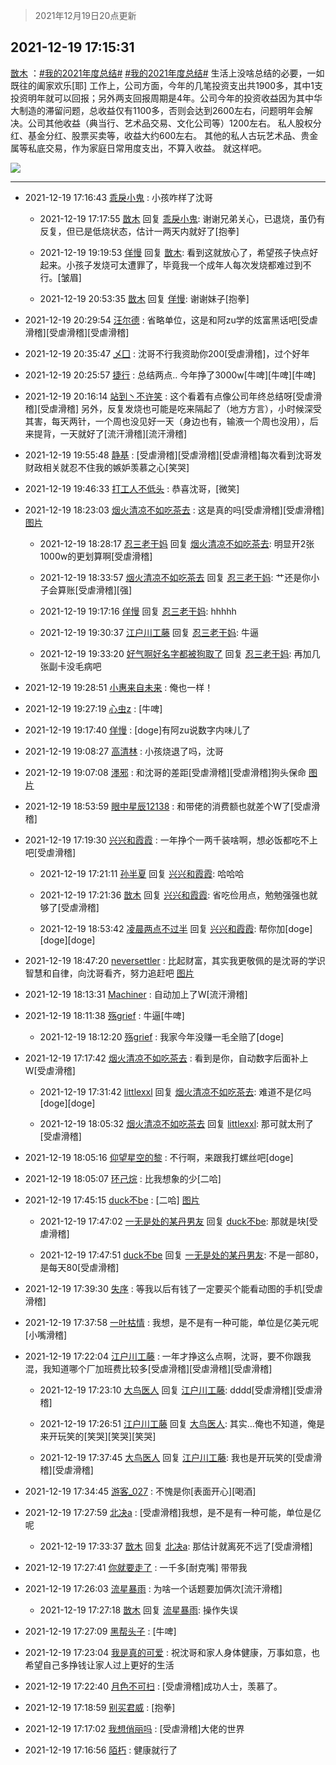 > 2021年12月19日20点更新
<link rel="stylesheet" href="https://cdn.jsdelivr.net/gh/taotie6/sampleJSON@main/css/photo_show.css">
<meta name="referrer" content="no-referrer" />


 ## 2021-12-19 17:15:31 

 [㪚木](https://www.coolapk.com/feed/32231803?shareKey=ZmQ2Yzk5N2QxOTI4NjFiZjAzNDY~) ：<a class="feed-link-tag" href="/t/我的2021年度总结?type=0">#我的2021年度总结#</a> <a class="feed-link-tag" href="/t/我的2021年度总结?type=0">#我的2021年度总结#</a>
生活上没啥总结的必要，一如既往的阖家欢乐[耶]
工作上，公司方面，今年的几笔投资支出共1900多，其中1支投资明年就可以回报；另外两支回报周期是4年。公司今年的投资收益因为其中华大制造的滞留问题，总收益仅有1100多<!--break-->，否则会达到2600左右，问题明年会解决。公司其他收益（典当行、艺术品交易、文化公司等）1200左右。
私人股权分红、基金分红、股票买卖等，收益大约600左右。
其他的私人古玩艺术品、贵金属等私底交易，作为家庭日常用度支出，不算入收益。
就这样吧。 

<div class="album">
<img class="img-item" src="http://image.coolapk.com/feed/2021/1219/17/1081091_25ccac58_5186_1335_830@500x281.jpeg" />
</div>

 ------- 

- 2021-12-19 17:16:43 [乖戾小鬼](uid=3038000) : 小孩咋样了沈哥 

    - 2021-12-19 17:17:55 [㪚木](uid=1081091) 回复 [乖戾小鬼](uid=3038000): 谢谢兄弟关心，已退烧，虽仍有反复，但已是低烧状态，估计一两天内就好了[抱拳] 

    - 2021-12-19 19:19:53 [佯慢](uid=888105) 回复 [㪚木](uid=1081091): 看到这就放心了，希望孩子快点好起来。小孩子发烧可太遭罪了，毕竟我一个成年人每次发烧都难过到不行。[皱眉] 

    - 2021-12-19 20:53:35 [㪚木](uid=1081091) 回复 [佯慢](uid=888105): 谢谢妹子[抱拳] 

- 2021-12-19 20:29:54 [汪尔德](uid=1595236) : 省略单位，这是和阿zu学的炫富黑话吧[受虐滑稽][受虐滑稽][受虐滑稽] 

- 2021-12-19 20:35:47 [乄囗](uid=759206) : 沈哥不行我资助你200[受虐滑稽]，过个好年 

- 2021-12-19 20:25:57 [捷行](uid=1629443) : 总结两点..
今年挣了3000w[牛啤][牛啤][牛啤] 

- 2021-12-19 20:16:14 [站到丶不许笑](uid=1165627) : 这个看着有点像公司年终总结呀[受虐滑稽][受虐滑稽]
另外，反复发烧也可能是吃来隔起了（地方方言），小时候深受其害，每天两针，一个周也没见好一天（身边也有，输液一个周也没用），后来提背，一天就好了[流汗滑稽][流汗滑稽] 

- 2021-12-19 19:55:48 [静基](uid=1353091) : [受虐滑稽][受虐滑稽][受虐滑稽]每次看到沈哥发财政相关就忍不住我的嫉妒羡慕之心[笑哭] 

- 2021-12-19 19:46:33 [打工人不低头](uid=1398190) : 恭喜沈哥，[微笑] 

- 2021-12-19 18:23:03 [烟火清凉不如吃茶去](uid=4279524) : 这是真的吗[受虐滑稽][受虐滑稽] [图片](http://image.coolapk.com/feed/2021/1219/18/4279524_53eb972c_9382_2006_161@1170x2532.jpeg)

    - 2021-12-19 18:28:17 [忍三老干妈](uid=2094194) 回复 [烟火清凉不如吃茶去](uid=4279524): 明显开2张1000w的更划算啊[受虐滑稽] 

    - 2021-12-19 18:33:57 [烟火清凉不如吃茶去](uid=4279524) 回复 [忍三老干妈](uid=2094194): 艹还是你小子会算账[受虐滑稽][强] 

    - 2021-12-19 19:17:16 [佯慢](uid=888105) 回复 [忍三老干妈](uid=2094194): hhhhh 

    - 2021-12-19 19:30:37 [江户川工藤](uid=708569) 回复 [忍三老干妈](uid=2094194): 牛逼 

    - 2021-12-19 19:33:20 [好气啊好名字都被狗取了](uid=1229616) 回复 [忍三老干妈](uid=2094194): 再加几张副卡没毛病吧 

- 2021-12-19 19:28:51 [小惠来自未来](uid=847097) : 俺也一样！ 

- 2021-12-19 19:27:19 [心虫z](uid=151532) : [牛啤] 

- 2021-12-19 19:17:40 [佯慢](uid=888105) : [doge]有阿zu说数字内味儿了 

- 2021-12-19 19:08:27 [高清林](uid=8114305) : 小孩烧退了吗，沈哥 

- 2021-12-19 19:07:08 [濹邪](uid=1210426) : 和沈哥的差距[受虐滑稽][受虐滑稽]狗头保命 [图片](http://image.coolapk.com/feed/2021/1219/19/1210426_bdec80a2_2027_1932_984@1080x1295.jpeg)

- 2021-12-19 18:53:59 [眼中星辰12138](uid=3377765) : 和带佬的消费额也就差个W了[受虐滑稽] 

- 2021-12-19 17:19:30 [兴兴和霞霞](uid=2029334) : 一年挣个一两千装啥啊，想必饭都吃不上吧[受虐滑稽] 

    - 2021-12-19 17:21:11 [孙半夏](uid=1851173) 回复 [兴兴和霞霞](uid=2029334): 哈哈哈 

    - 2021-12-19 17:21:36 [㪚木](uid=1081091) 回复 [兴兴和霞霞](uid=2029334): 省吃俭用点，勉勉强强也就够了[受虐滑稽] 

    - 2021-12-19 18:53:42 [凌晨两点不过半](uid=2359754) 回复 [兴兴和霞霞](uid=2029334): 帮你加[doge][doge][doge] 

- 2021-12-19 18:47:20 [neversettler](uid=2041313) : 比起财富，其实我更敬佩的是沈哥的学识智慧和自律，向沈哥看齐，努力追赶吧 [图片](http://image.coolapk.com/feed/2021/1219/18/2041313_cb1872ce_0839_8991_538@1920x1075.jpeg)

- 2021-12-19 18:13:31 [Machiner](uid=3114536) : 自动加上了W[流汗滑稽] 

- 2021-12-19 18:11:38 [殇grief](uid=4392516) : 牛逼[牛啤] 

    - 2021-12-19 18:12:20 [殇grief](uid=4392516) : 我家今年没赚一毛全赔了[doge] 

- 2021-12-19 17:17:42 [烟火清凉不如吃茶去](uid=4279524) : 看到是你，自动数字后面补上W[受虐滑稽] 

    - 2021-12-19 17:31:42 [littlexxl](uid=3375580) 回复 [烟火清凉不如吃茶去](uid=4279524): 难道不是亿吗[doge][doge] 

    - 2021-12-19 18:05:32 [烟火清凉不如吃茶去](uid=4279524) 回复 [littlexxl](uid=3375580): 那可就太刑了[受虐滑稽] 

- 2021-12-19 18:05:16 [仰望星空的黎](uid=1961388) : 不行啊，来跟我打螺丝吧[doge] 

- 2021-12-19 18:05:07 [环己烷](uid=181632) : 比我想象的少[二哈] 

- 2021-12-19 17:45:15 [duck不be](uid=743986) : [二哈] [图片](http://image.coolapk.com/feed/2021/1219/17/743986_d1fe4ead_7114_1021_505@3040x1440.jpeg)

    - 2021-12-19 17:47:02 [一无是处的某丹男友](uid=3108368) 回复 [duck不be](uid=743986): 那就是块[受虐滑稽] 

    - 2021-12-19 17:47:51 [duck不be](uid=743986) 回复 [一无是处的某丹男友](uid=3108368): 不是一部80，是每天80[受虐滑稽] 

- 2021-12-19 17:39:30 [失序](uid=1009107) : 等我以后有钱了一定要买个能看动图的手机[受虐滑稽] 

- 2021-12-19 17:37:58 [一叶枯情](uid=3936306) : 我想，是不是有一种可能，单位是亿美元呢[小嘴滑稽] 

- 2021-12-19 17:22:04 [江户川工藤](uid=708569) : 一年才挣这么点啊，沈哥，要不你跟我混，我知道哪个厂加班费比较多[受虐滑稽][受虐滑稽][受虐滑稽] 

    - 2021-12-19 17:23:10 [大鸟医人](uid=1511304) 回复 [江户川工藤](uid=708569): dddd[受虐滑稽][受虐滑稽] 

    - 2021-12-19 17:26:51 [江户川工藤](uid=708569) 回复 [大鸟医人](uid=1511304): 其实…俺也不知道，俺是来开玩笑的[笑哭][笑哭][笑哭] 

    - 2021-12-19 17:37:45 [大鸟医人](uid=1511304) 回复 [江户川工藤](uid=708569): 我也是开玩笑的[受虐滑稽][受虐滑稽] 

- 2021-12-19 17:34:45 [游客_027](uid=14674870) : 不愧是你[表面开心][喝酒] 

- 2021-12-19 17:27:59 [北决a](uid=1918537) : [受虐滑稽]我想，是不是有一种可能，单位是亿呢 

    - 2021-12-19 17:33:37 [㪚木](uid=1081091) 回复 [北决a](uid=1918537): 那估计就离死不远了[受虐滑稽] 

- 2021-12-19 17:27:41 [你就要走了](uid=3251026) : 一千多[耐克嘴] 带带我 

- 2021-12-19 17:26:03 [流星暴雨](uid=3302275) : 为啥一个话题要加俩次[流汗滑稽] 

    - 2021-12-19 17:27:18 [㪚木](uid=1081091) 回复 [流星暴雨](uid=3302275): 操作失误 

- 2021-12-19 17:27:09 [黑帮头子](uid=2838832) : [牛啤] 

- 2021-12-19 17:23:04 [我是真的可爱](uid=731138) : 祝沈哥和家人身体健康，万事如意，也希望自己多挣钱让家人过上更好的生活 

- 2021-12-19 17:22:40 [月色不可扫](uid=3639201) : [受虐滑稽]成功人士，羡慕了。 

- 2021-12-19 17:18:59 [别买君威](uid=2977946) : [抱拳] 

- 2021-12-19 17:17:02 [我想俏丽吗](uid=887288) : [受虐滑稽]大佬的世界 

- 2021-12-19 17:16:56 [陌朽](uid=838229) : 健康就行了 

